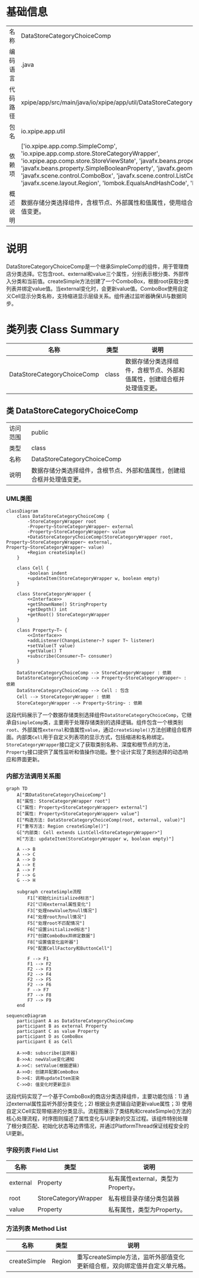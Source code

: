 # 基础信息

|      |      |
|------|------|
| 名称 | DataStoreCategoryChoiceComp |
| 编码语言 | .java |
| 代码路径 | xpipe/app/src/main/java/io/xpipe/app/util/DataStoreCategoryChoiceComp.java |
| 包名 | io.xpipe.app.util |
| 依赖项 | ['io.xpipe.app.comp.SimpleComp', 'io.xpipe.app.comp.store.StoreCategoryWrapper', 'io.xpipe.app.comp.store.StoreViewState', 'javafx.beans.property.Property', 'javafx.beans.property.SimpleBooleanProperty', 'javafx.geometry.Insets', 'javafx.scene.control.ComboBox', 'javafx.scene.control.ListCell', 'javafx.scene.layout.Region', 'lombok.EqualsAndHashCode', 'lombok.Value'] |
| 概述说明 | 数据存储分类选择组件，含根节点、外部属性和值属性，使用组合框展示分类并处理值变更。 |

# 说明

DataStoreCategoryChoiceComp是一个继承SimpleComp的组件，用于管理商店分类选择。它包含root、external和value三个属性，分别表示根分类、外部传入分类和当前值。createSimple方法创建了一个ComboBox，根据root获取分类列表并绑定value值。当external变化时，会更新value值。ComboBox使用自定义Cell显示分类名称，支持缩进显示层级关系。组件通过监听器确保UI与数据同步。

# 类列表 Class Summary

| 名称   | 类型  | 说明 |
|-------|------|-------------|
| DataStoreCategoryChoiceComp | class | 数据存储分类选择组件，含根节点、外部和值属性，创建组合框并处理值变更。 |



## 类 DataStoreCategoryChoiceComp

|      |      |
|------|------|
| 访问范围 | public |
| 类型 | class |
| 名称 | DataStoreCategoryChoiceComp |
| 说明 | 数据存储分类选择组件，含根节点、外部和值属性，创建组合框并处理值变更。 |


### UML类图

```mermaid
classDiagram
    class DataStoreCategoryChoiceComp {
        -StoreCategoryWrapper root
        -Property~StoreCategoryWrapper~ external
        -Property~StoreCategoryWrapper~ value
        +DataStoreCategoryChoiceComp(StoreCategoryWrapper root, Property~StoreCategoryWrapper~ external, Property~StoreCategoryWrapper~ value)
        +Region createSimple()
    }

    class Cell {
        -boolean indent
        +updateItem(StoreCategoryWrapper w, boolean empty)
    }

    class StoreCategoryWrapper {
        <<Interface>>
        +getShownName() StringProperty
        +getDepth() int
        +getRoot() StoreCategoryWrapper
    }

    class Property~T~ {
        <<Interface>>
        +addListener(ChangeListener~? super T~ listener)
        +setValue(T value)
        +getValue() T
        +subscribe(Consumer~T~ consumer)
    }

    DataStoreCategoryChoiceComp --> StoreCategoryWrapper : 依赖
    DataStoreCategoryChoiceComp --> Property~StoreCategoryWrapper~ : 依赖
    DataStoreCategoryChoiceComp --> Cell : 包含
    Cell --> StoreCategoryWrapper : 依赖
    StoreCategoryWrapper --> Property~String~ : 依赖
```

这段代码展示了一个数据存储类别选择组件`DataStoreCategoryChoiceComp`，它继承自`SimpleComp`类，主要用于处理存储类别的选择逻辑。组件包含一个根类别`root`、外部属性`external`和值属性`value`，通过`createSimple()`方法创建组合框界面。内部类`Cell`用于自定义列表项的显示方式，包括缩进和名称绑定。`StoreCategoryWrapper`接口定义了获取类别名称、深度和根节点的方法，`Property`接口提供了属性监听和值操作功能。整个设计实现了类别选择的动态响应和界面更新。


### 内部方法调用关系图

```mermaid
graph TD
    A["类DataStoreCategoryChoiceComp"]
    B["属性: StoreCategoryWrapper root"]
    C["属性: Property<StoreCategoryWrapper> external"]
    D["属性: Property<StoreCategoryWrapper> value"]
    E["构造方法: DataStoreCategoryChoiceComp(root, external, value)"]
    F["重写方法: Region createSimple()"]
    G["内部类: Cell extends ListCell<StoreCategoryWrapper>"]
    H["方法: updateItem(StoreCategoryWrapper w, boolean empty)"]

    A --> B
    A --> C
    A --> D
    A --> E
    A --> F
    F --> G
    G --> H

    subgraph createSimple流程
        F1["初始化initialized标志"]
        F2["订阅external属性变化"]
        F3["处理newValue为null情况"]
        F4["处理root为null情况"]
        F5["处理root不匹配情况"]
        F6["设置initialized标志"]
        F7["创建ComboBox并绑定数据"]
        F8["设置值变化监听器"]
        F9["配置CellFactory和ButtonCell"]
        
        F --> F1
        F1 --> F2
        F2 --> F3
        F2 --> F4
        F2 --> F5
        F2 --> F6
        F --> F7
        F7 --> F8
        F7 --> F9
    end
```

```mermaid
sequenceDiagram
    participant A as DataStoreCategoryChoiceComp
    participant B as external Property
    participant C as value Property
    participant D as ComboBox
    participant E as Cell

    A->>B: subscribe(监听器)
    B->>A: newValue变化通知
    A->>C: setValue(根据逻辑)
    A->>D: 创建并配置ComboBox
    D->>E: 调用updateItem渲染
    C->>D: 值变化时更新显示
```

这段代码实现了一个基于ComboBox的商店分类选择组件，主要功能包括：1) 通过external属性监听外部分类变化；2) 根据业务逻辑自动更新value属性；3) 使用自定义Cell实现带缩进的分类显示。流程图展示了类结构和createSimple()方法的核心处理流程，时序图则描述了属性变化与UI更新的交互过程。该组件特别处理了根分类匹配、初始化状态等边界情况，并通过PlatformThread保证线程安全的UI更新。

### 字段列表 Field List

| 名称  | 类型  | 说明 |
|-------|-------|------|
| external | Property<StoreCategoryWrapper> | 私有属性external，类型为Property<StoreCategoryWrapper>。 |
| root | StoreCategoryWrapper | 私有根目录存储分类包装器 |
| value | Property<StoreCategoryWrapper> | 私有属性，类型为Property<StoreCategoryWrapper>。 |

### 方法列表 Method List

| 名称  | 类型  | 说明 |
|-------|-------|------|
| createSimple | Region | 重写createSimple方法，监听外部值变化更新组合框，双向绑定值并自定义单元格。 |




